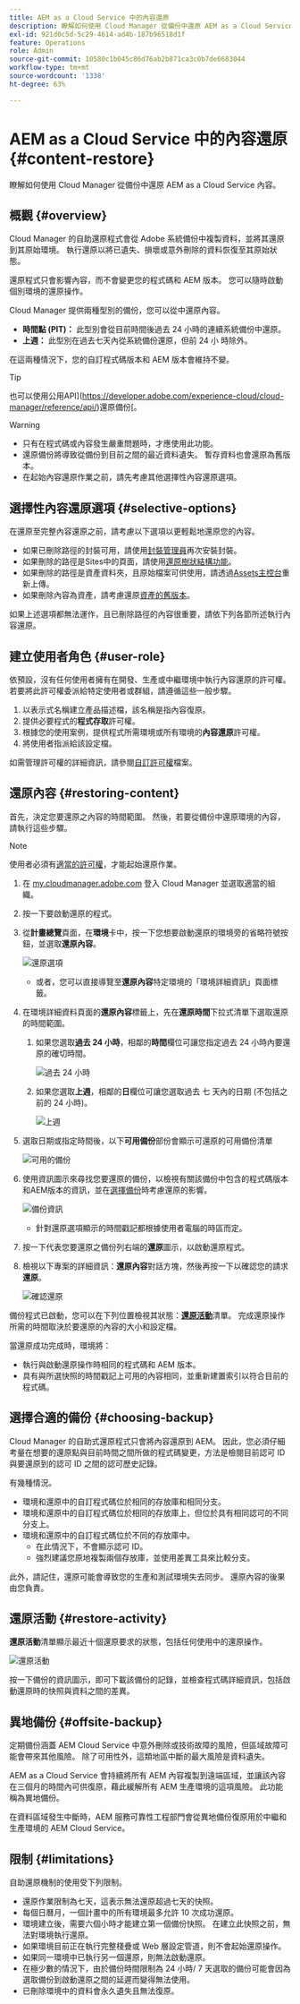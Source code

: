 ```yaml
---
title: AEM as a Cloud Service 中的內容還原
description: 瞭解如何使用 Cloud Manager 從備份中還原 AEM as a Cloud Service 內容。
exl-id: 921d0c5d-5c29-4614-ad4b-187b96518d1f
feature: Operations
role: Admin
source-git-commit: 10580c1b045c86d76ab2b871ca3c0b7de6683044
workflow-type: tm+mt
source-wordcount: '1338'
ht-degree: 63%

---
```



# AEM as a Cloud Service 中的內容還原 {#content-restore}

瞭解如何使用 Cloud Manager 從備份中還原 AEM as a Cloud Service 內容。

## 概觀 {#overview}

Cloud Manager 的自助還原程式會從 Adobe 系統備份中複製資料，並將其還原到其原始環境。 執行還原以將已遺失、損壞或意外刪除的資料恢復至其原始狀態。

還原程式只會影響內容，而不會變更您的程式碼和 AEM 版本。 您可以隨時啟動個別環境的還原操作。

Cloud Manager 提供兩種型別的備份，您可以從中還原內容。

* **時間點 (PIT)：** 此型別會從目前時間後過去 24 小時的連續系統備份中還原。
* **上週：** 此型別在過去七天內從系統備份還原，但前 24 小 時除外。

在這兩種情況下，您的自訂程式碼版本和 AEM 版本會維持不變。

>[!TIP]
>
>也可以使用公用API](https://developer.adobe.com/experience-cloud/cloud-manager/reference/api/)還原備份[。

>[!WARNING]
>
>* 只有在程式碼或內容發生嚴重問題時，才應使用此功能。
>* 還原備份將導致從備份到目前之間的最近資料遺失。 暫存資料也會還原為舊版本。
>* 在起始內容還原作業之前，請先考慮其他選擇性內容還原選項。

## 選擇性內容還原選項 {#selective-options}

在還原至完整內容還原之前，請考慮以下選項以更輕鬆地還原您的內容。

* 如果已刪除路徑的封裝可用，請使用[封裝管理員](/help/implementing/developing/tools/package-manager.md)再次安裝封裝。
* 如果刪除的路徑是Sites中的頁面，請使用[還原樹狀結構功能](/help/sites-cloud/authoring/sites-console/page-versions.md)。
* 如果刪除的路徑是資產資料夾，且原始檔案可供使用，請透過[Assets主控台](/help/assets/add-assets.md)重新上傳。
* 如果刪除內容為資產，請考慮還原[資產的舊版本](/help/assets/manage-digital-assets.md)。

如果上述選項都無法運作，且已刪除路徑的內容很重要，請依下列各節所述執行內容還原。

## 建立使用者角色 {#user-role}

依預設，沒有任何使用者擁有在開發、生產或中繼環境中執行內容還原的許可權。 若要將此許可權委派給特定使用者或群組，請遵循這些一般步驟。

1. 以表示式名稱建立產品描述檔，該名稱是指內容復原。
1. 提供必要程式的&#x200B;**程式存取**&#x200B;許可權。
1. 根據您的使用案例，提供程式所需環境或所有環境的&#x200B;**內容還原**&#x200B;許可權。
1. 將使用者指派給該設定檔。

如需管理許可權的詳細資訊，請參閱[自訂許可權](/help/implementing/cloud-manager/custom-permissions.md)檔案。

## 還原內容 {#restoring-content}

首先，決定您要還原之內容的時間範圍。 然後，若要從備份中還原環境的內容，請執行這些步驟。

>[!NOTE]
>
>使用者必須有[適當的許可權](#user-role)，才能起始還原作業。

1. 在 [my.cloudmanager.adobe.com](https://my.cloudmanager.adobe.com/) 登入 Cloud Manager 並選取適當的組織。

1. 按一下要啟動還原的程式。

1. 從&#x200B;**計畫總覽**&#x200B;頁面，在&#x200B;**環境**&#x200B;卡中，按一下您想要啟動還原的環境旁的省略符號按鈕，並選取&#x200B;**還原內容**。

   ![還原選項](assets/backup-option.png)

   * 或者，您可以直接導覽至&#x200B;**還原內容**&#x200B;特定環境的「環境詳細資訊」頁面標籤。

1. 在環境詳細資料頁面的&#x200B;**還原內容**&#x200B;標籤上，先在&#x200B;**還原時間**&#x200B;下拉式清單下選取還原的時間範圍。

   1. 如果您選取&#x200B;**過去 24 小時**，相鄰的&#x200B;**時間**&#x200B;欄位可讓您指定過去 24 小時內要還原的確切時間。

      ![過去 24 小時](assets/backup-time.png)

   1. 如果您選取&#x200B;**上週**，相鄰的&#x200B;**日**&#x200B;欄位可讓您選取過去 七 天內的日期 (不包括之前的 24 小時)。

      ![上週](assets/backup-date.png)

1. 選取日期或指定時間後，以下&#x200B;**可用備份**&#x200B;部份會顯示可還原的可用備份清單

   ![可用的備份](assets/backup-available.png)

1. 使用資訊圖示來尋找您要還原的備份，以檢視有關該備份中包含的程式碼版本和AEM版本的資訊，並在[選擇備份](#choosing-the-right-backup)時考慮還原的影響。

   ![備份資訊](assets/backup-info.png)

   * 針對還原選項顯示的時間戳記都根據使用者電腦的時區而定。

1. 按一下代表您要還原之備份列右端的&#x200B;**還原**&#x200B;圖示，以啟動還原程式。

1. 檢視以下專案的詳細資訊：**還原內容**&#x200B;對話方塊，然後再按一下以確認您的請求&#x200B;**還原**。

   ![確認還原](assets/backup-restore.png)

備份程式已啟動，您可以在下列位置檢視其狀態：**[還原活動](#restore-activity)**&#x200B;清單。 完成還原操作所需的時間取決於要還原的內容的大小和設定檔。

當還原成功完成時，環境將：

* 執行與啟動還原操作時相同的程式碼和 AEM 版本。
* 具有與所選快照的時間戳記上可用的內容相同，並重新建置索引以符合目前的程式碼。

## 選擇合適的備份 {#choosing-backup}

Cloud Manager 的自助式還原程式只會將內容還原到 AEM。 因此，您必須仔細考量在想要的還原點與目前時間之間所做的程式碼變更，方法是檢閱目前認可 ID 與要還原到的認可 ID 之間的認可歷史記錄。

有幾種情況。

* 環境和還原中的自訂程式碼位於相同的存放庫和相同分支。
* 環境和還原中的自訂程式碼位於相同的存放庫上，但位於具有相同認可的不同分支上。
* 環境和還原中的自訂程式碼位於不同的存放庫中。
   * 在此情況下，不會顯示認可 ID。
   * 強烈建議您原地複製兩個存放庫，並使用差異工具來比較分支。

此外，請記住，還原可能會導致您的生產和測試環境失去同步。 還原內容的後果由您負責。

## 還原活動 {#restore-activity}

**還原活動**&#x200B;清單顯示最近十個還原要求的狀態，包括任何使用中的還原操作。

![還原活動](assets/backup-activity.png)

按一下備份的資訊圖示，即可下載該備份的記錄，並檢查程式碼詳細資訊，包括啟動還原時的快照與資料之間的差異。

## 異地備份 {#offsite-backup}

定期備份涵蓋 AEM Cloud Service 中意外刪除或技術故障的風險，但區域故障可能會帶來其他風險。 除了可用性外，這類地區中斷的最大風險是資料遺失。

AEM as a Cloud Service 會持續將所有 AEM 內容複製到遠端區域，並讓該內容在三個月的時間內可供復原，藉此緩解所有 AEM 生產環境的這項風險。 此功能稱為異地備份。

在資料區域發生中斷時，AEM 服務可靠性工程部門會從異地備份復原用於中繼和生產環境的 AEM Cloud Service。

## 限制 {#limitations}

自助還原機制的使用受下列限制。

* 還原作業限制為七天，這表示無法還原超過七天的快照。
* 每個日曆月，一個計畫中的所有環境最多允許 10 次成功還原。
* 環境建立後，需要六個小時才能建立第一個備份快照。 在建立此快照之前，無法對環境執行還原。
* 如果環境目前正在執行完整棧疊或 Web 層設定管道，則不會起始還原操作。
* 如果同一環境中已執行另一個還原，則無法啟動還原。
* 在極少數的情況下，由於備份時間限制為 24 小時/ 7 天選取的備份可能會因為選取備份到啟動還原之間的延遲而變得無法使用。
* 已刪除環境中的資料會永久遺失且無法復原。
